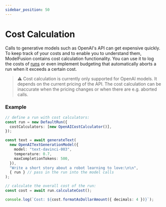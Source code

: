```yaml
---
sidebar_position: 50
---
```


# Cost Calculation

Calls to generative models such as OpenAI's API can get expensive quickly. To keep track of your costs and to enable you to understand them, ModelFusion contains cost calculation functionality. You can use it to log the costs of [runs](/guide/run/) or even implement budgeting that automatically aborts a run when it exceeds a certain cost.

> ⚠️ Cost calculation is currently only supported for OpenAI models. It depends on the current pricing of the API. The cost calculation can be inaccurate when the pricing changes or when there are e.g. aborted calls.

### Example

```ts
// define a run with cost calculators:
const run = new DefaultRun({
  costCalculators: [new OpenAICostCalculator()],
});

const text = await generateText(
  new OpenAITextGenerationModel({
    model: "text-davinci-003",
    temperature: 0.7,
    maxCompletionTokens: 500,
  }),
  "Write a short story about a robot learning to love:\n\n",
  { run } // pass in the run into the model calls
);

// calculate the overall cost of the run:
const cost = await run.calculateCost();

console.log(`Cost: ${cost.formatAsDollarAmount({ decimals: 4 })}`);
```
